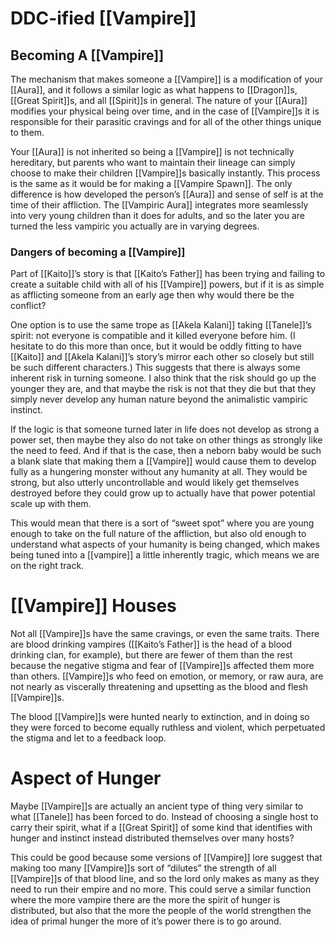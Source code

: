 # DDC-ified [[Vampire]]
## Becoming A [[Vampire]]
The mechanism that makes someone a [[Vampire]] is a modification of your [[Aura]], and it follows a similar logic as what happens to [[Dragon]]s, [[Great Spirit]]s, and all [[Spirit]]s in general. The nature of your [[Aura]] modifies your physical being over time, and in the case of [[Vampire]]s it is responsible for their parasitic cravings and for all of the other things unique to them.

Your [[Aura]] is not inherited so being a [[Vampire]] is not technically hereditary, but parents who want to maintain their lineage can simply choose to make their children [[Vampire]]s basically instantly. This process is the same as it would be for making a [[Vampire Spawn]]. The only difference is how developed the person’s [[Aura]] and sense of self is at the time of their affliction. The [[Vampiric Aura]] integrates more seamlessly into very young children than it does for adults, and so the later you are turned the less vampiric you actually are in varying degrees.
### Dangers of becoming a [[Vampire]]
Part of [[Kaito]]’s story is that [[Kaito’s Father]] has been trying and failing to create a suitable child with all of his [[Vampire]] powers, but if it is as simple as afflicting someone from an early age then why would there be the conflict?

One option is to use the same trope as [[Akela Kalani]] taking [[Tanele]]’s spirit: not everyone is compatible and it killed everyone before him. (I hesitate to do this more than once, but it would be oddly fitting to have [[Kaito]] and [[Akela Kalani]]’s story’s mirror each other so closely but still be such different characters.) This suggests that there is always some inherent risk in turning someone. I also think that the risk should go up the younger they are, and that maybe the risk is not that they die but that they simply never develop any human nature beyond the animalistic vampiric instinct.

If the logic is that someone turned later in life does not develop as strong a power set, then maybe they also do not take on other things as strongly like the need to feed. And if that is the case, then a neborn baby would be such a blank slate that making them a [[Vampire]] would cause them to develop fully as a hungering monster without any humanity at all. They would be strong, but also utterly uncontrollable and would likely get themselves destroyed before they could grow up to actually have that power potential scale up with them.

This would mean that there is a sort of “sweet spot” where you are young enough to take on the full nature of the affliction, but also old enough to understand what aspects of your humanity is being changed, which makes being tuned into a [[vampire]] a little inherently tragic, which means we are on the right track.
# [[Vampire]] Houses
Not all [[Vampire]]s have the same cravings, or even the same traits. There are blood drinking vampires ([[Kaito’s Father]] is the head of a blood drinking clan, for example), but there are fewer of them than the rest because the negative stigma and fear of [[Vampire]]s affected them more than others. [[Vampire]]s who feed on emotion, or memory, or raw aura, are not nearly as viscerally threatening and upsetting as the blood and flesh [[Vampire]]s.

The blood [[Vampire]]s were hunted nearly to extinction, and in doing so they were forced to become equally ruthless and violent, which perpetuated the stigma and let to a feedback loop.
# Aspect of Hunger
Maybe [[Vampire]]s are actually an ancient type of thing very similar to what [[Tanele]] has been forced to do. Instead of choosing a single host to carry their spirit, what if a [[Great Spirit]] of some kind that identifies with hunger and instinct instead distributed themselves over many hosts?

This could be good because some versions of [[Vampire]] lore suggest that making too many [[Vampire]]s sort of “dilutes” the strength of all [[Vampire]]s of that blood line, and so the lord only makes as many as they need to run their empire and no more. This could serve a similar function where the more vampire there are the more the spirit of hunger is distributed, but also that the more the people of the world strengthen the idea of primal hunger the more of it’s power there is to go around.
